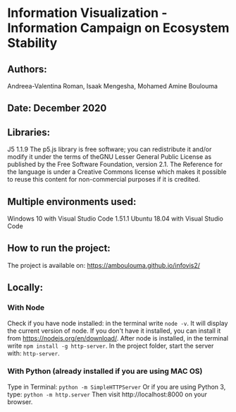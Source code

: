 # Information Visualization - Information Campaign on Ecosystem Stability

## Authors:

Andreea-Valentina Roman,
Isaak Mengesha,
Mohamed Amine Boulouma

## Date: December 2020

## Libraries:

J5 1.1.9
The p5.js library is free software; you can redistribute it and/or modify it under the terms of theGNU Lesser General Public License as published by the Free Software Foundation, version 2.1.
The Reference for the language is under a Creative Commons license which makes it possible to reuse this content for non-commercial purposes if it is credited.

## Multiple environments used:

Windows 10 with Visual Studio Code 1.51.1
Ubuntu 18.04 with Visual Studio Code

## How to run the project:

The project is available on: https://amboulouma.github.io/infovis2/

## Locally:

### With Node

Check if you have node installed: in the terminal write `node -v`. It will display the current version of node.
If you don't have it installed, you can install it from https://nodejs.org/en/download/.
After node is installed, in the terminal write `npm install -g http-server`.
In the project folder, start the server with: `http-server`.

### With Python (already installed if you are using MAC OS)

Type in Terminal:
`python -m SimpleHTTPServer`
Or if you are using Python 3, type:
`python -m http.server`
Then visit http://localhost:8000 on your browser.
